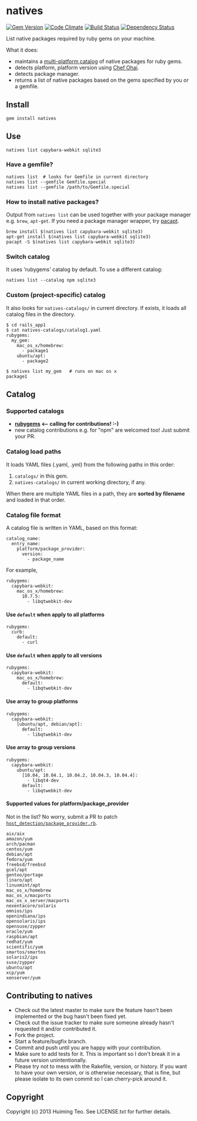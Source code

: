 # natives

[![Gem Version](https://badge.fury.io/rb/natives.png)](http://badge.fury.io/rb/natives)
[![Code Climate](https://codeclimate.com/github/teohm/natives.png)](https://codeclimate.com/github/teohm/natives)
[![Build Status](https://travis-ci.org/teohm/natives.png)](https://travis-ci.org/teohm/natives)
[![Dependency Status](https://gemnasium.com/teohm/natives.png)](https://gemnasium.com/teohm/natives)

List native packages required by ruby gems on your machine.

What it does:

* maintains a [multi-platform catalog](https://github.com/teohm/natives-catalog/blob/master/catalogs/rubygems.yaml) of native packages for ruby gems.
* detects platform, platform version using [Chef Ohai](https://github.com/opscode/ohai).
* detects package manager.
* returns a list of native packages based on the gems specified by you or a gemfile.


## Install

```
gem install natives
```

## Use

```
natives list capybara-webkit sqlite3
```

### Have a gemfile?

```
natives list  # looks for Gemfile in current directory
natives list --gemfile Gemfile.special
natives list --gemfile /path/to/Gemfile.special
```

### How to install native packages?

Output from `natives list` can be used together with your package manager e.g. `brew`, `apt-get`. If you need a package manager wrapper, try [pacapt](https://github.com/icy/pacapt).

```
brew install $(natives list capybara-webkit sqlite3)
apt-get install $(natives list capybara-webkit sqlite3)
pacapt -S $(natives list capybara-webkit sqlite3)
```

### Switch catalog
It uses 'rubygems' catalog by default. To use a different catalog:

```
natives list --catalog npm sqlite3
```

### Custom (project-specific) catalog
It also looks for `natives-catalogs/` in current directory. If exists, it loads all catalog files in the directory.

```
$ cd rails_app1
$ cat natives-catalogs/catalog1.yaml
rubygems:
  my_gem:
    mac_os_x/homebrew:
      - package1
    ubuntu/apt:
      - package2

$ natives list my_gem   # runs on mac os x
package1
```

## Catalog

### Supported catalogs

* **[rubygems](https://github.com/teohm/natives-catalog/blob/master/catalogs/rubygems.yaml) <-- calling for contributions! :-)**
* new catalog contributions e.g. for "npm" are welcomed too! Just submit your PR.

### Catalog load paths

It loads YAML files (.yaml, .yml) from the following paths in this order:

1. `catalogs/` in this gem.
2. `natives-catalogs/` in current working directory, if any.

When there are multiple YAML files in a path, they are **sorted by filename** and loaded in that order.

### Catalog file format

A catalog file is written in YAML, based on this format:

```
catalog_name:
  entry_name:
    platform/package_provider:
      version:
        - package_name
```

For example,

```
rubygems:
  capybara-webkit:
    mac_os_x/homebrew:
      10.7.5:
        - libqtwebkit-dev
```

#### Use `default` when apply to all platforms

```
rubygems:
  curb:
    default:
      - curl
```

#### Use `default` when apply to all versions

```
rubygems:
  capybara-webkit:
    mac_os_x/homebrew:
      default:
        - libqtwebkit-dev
```

#### Use array to group platforms

```
rubygems:
  capybara-webkit:
    [ubuntu/apt, debian/apt]:
      default:
        - libqtwebkit-dev
```

#### Use array to group versions



```
rubygems:
  capybara-webkit:
    ubuntu/apt:
      [10.04, 10.04.1, 10.04.2, 10.04.3, 10.04.4]:
        - libqt4-dev
      default:
        - libqtwebkit-dev
```


#### Supported values for platform/package_provider

Not in the list? No worry, submit a PR to patch [`host_detection/package_provider.rb`](https://github.com/teohm/natives/blob/master/lib/natives/host_detection/package_provider.rb).

```
aix/aix
amazon/yum
arch/pacman
centos/yum
debian/apt
fedora/yum
freebsd/freebsd
gcel/apt
gentoo/portage
linaro/apt
linuxmint/apt
mac_os_x/homebrew
mac_os_x/macports
mac_os_x_server/macports
nexentacore/solaris
omnios/ips
openindiana/ips
opensolaris/ips
opensuse/zypper
oracle/yum
raspbian/apt
redhat/yum
scientific/yum
smartos/smartos
solaris2/ips
suse/zypper
ubuntu/apt
xcp/yum
xenserver/yum
```


## Contributing to natives

* Check out the latest master to make sure the feature hasn't been implemented or the bug hasn't been fixed yet.
* Check out the issue tracker to make sure someone already hasn't requested it and/or contributed it.
* Fork the project.
* Start a feature/bugfix branch.
* Commit and push until you are happy with your contribution.
* Make sure to add tests for it. This is important so I don't break it in a future version unintentionally.
* Please try not to mess with the Rakefile, version, or history. If you want to have your own version, or is otherwise necessary, that is fine, but please isolate to its own commit so I can cherry-pick around it.

## Copyright

Copyright (c) 2013 Huiming Teo. See LICENSE.txt for
further details.

